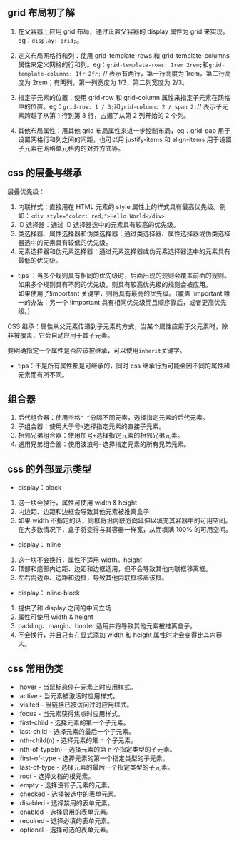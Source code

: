 ## grid 布局初了解

1. 在父容器上应用 grid 布局，通过设置父容器的 display 属性为 grid 来实现。eg：`display: grid;`。

2. 定义布局网格行和列：使用 grid-template-rows 和 grid-template-columns 属性来定义网格的行和列。eg：`grid-template-rows: 1rem 2rem;`和`grid-template-columns: 1fr 2fr;` // 表示有两行，第一行高度为 1rem，第二行高度为 2rem；有两列，第一列宽度为 1/3，第二列宽度为 2/3。

3. 指定子元素的位置：使用 grid-row 和 grid-column 属性来指定子元素在网格中的位置。eg：`grid-row: 1 / 3;`和`grid-column: 2 / span 2;`// 表示子元素跨越了从第 1 行到第 3 行，占据了从第 2 列开始的 2 个列。

4. 其他布局属性：用其他 grid 布局属性来进一步控制布局，eg：grid-gap 用于设置网格行和列之间的间距，也可以用 justify-items 和 align-items 用于设置子元素在网格单元格内的对齐方式等。

## css 的层叠与继承

层叠优先级：

1. 内联样式：直接用在 HTML 元素的 style 属性上的样式具有最高优先级。例如：`<div style="color: red;">Hello World</div>`
2. ID 选择器：通过 ID 选择器选中的元素具有较高的优先级。
3. 类选择器、属性选择器和伪类选择器：通过类选择器、属性选择器或伪类选择器选中的元素具有较低的优先级。
4. 元素选择器和伪元素选择器：通过元素选择器或伪元素选择器选中的元素具有最低的优先级。

- tips ：当多个规则具有相同的优先级时，后面出现的规则会覆盖前面的规则。如果多个规则具有不同的优先级，则具有较高优先级的规则会被应用。  
   如果使用了!important 关键字，则将具有最高的优先级。（覆盖 !important 唯一的办法：另一个 !important 具有相同优先级而且顺序靠后，或者更高优先级。）

CSS 继承：属性从父元素传递到子元素的方式，当某个属性应用于父元素时，除非被覆盖，它会自动应用于其子元素。

要明确指定一个属性是否应该被继承，可以使用`inherit`关键字。

- tips：不是所有属性都是可继承的，同时 css 继承行为可能会因不同的属性和元素而有所不同。

## 组合器

1. 后代组合器：使用空格`“ ”`分隔不同元素，选择指定元素的后代元素。
2. 子组合器：使用大于号`>`选择指定元素的直接子元素。
3. 相邻兄弟组合器：使用加号`+`选择指定元素的相邻兄弟元素。
4. 通用兄弟组合器：使用波浪号`~`选择指定元素的所有兄弟元素。

## css 的外部显示类型

- display：block

1. 这一块会换行，属性可使用 width & height
2. 内边距、边距和边框会导致其他元素被推离盒子
3. 如果 width 不指定的话，则框将沿内联方向延伸以填充其容器中的可用空间。在大多数情况下，盒子将变得与其容器一样宽，从而填满 100% 的可用空间。

- display：inline

1. 这一块不会换行，属性不适用 width。height
2. 顶部和底部内边距、边距和边框适用，但不会导致其他内联框移离框。
3. 左右内边距、边距和边框，导致其他内联框移离该框。

- display：inline-block

1. 提供了和 display 之间的中间立场
2. 属性可使用 width & height
3. padding、margin、border 适用并将导致其他元素被推离盒子。
4. 不会换行，并且只有在显式添加 width 和 height 属性时才会变得比其内容大。

## css 常用伪类

- :hover - 当鼠标悬停在元素上时应用样式。
- :active - 当元素被激活时应用样式。
- :visited - 当链接已被访问过时应用样式。
- :focus - 当元素获得焦点时应用样式。
- :first-child - 选择元素的第一个子元素。
- :last-child - 选择元素的最后一个子元素。
- :nth-child(n) - 选择元素的第 n 个子元素。
- :nth-of-type(n) - 选择元素的第 n 个指定类型的子元素。
- :first-of-type - 选择元素的第一个指定类型的子元素。
- :last-of-type - 选择元素的最后一个指定类型的子元素。
- :root - 选择文档的根元素。
- :empty - 选择没有子元素的元素。
- :checked - 选择被选中的表单元素。
- :disabled - 选择禁用的表单元素。
- :enabled - 选择启用的表单元素。
- :required - 选择必填的表单元素。
- :optional - 选择可选的表单元素。
